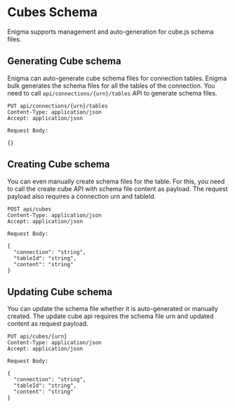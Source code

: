 # Cubes Schema

Enigma supports management and auto-generation for cube.js schema files.

## Generating Cube schema

Enigma can auto-generate cube schema files for connection tables. Enigma bulk generates the schema files for all the tables of the connection. You need to call `api/connections/{urn}/tables` API to generate schema files.

```
PUT api/connections/{urn}/tables
Content-Type: application/json
Accept: application/json

Request Body:

{}
```

## Creating Cube schema

You can even manually create schema files for the table. For this, you need to call the create cube API with schema file content as payload. The request payload also requires a connection urn and tableId.

```
POST api/cubes
Content-Type: application/json
Accept: application/json

Request Body:

{
  "connection": "string",
  "tableId": "string",
  "content": "string"
}
```

## Updating Cube schema

You can update the schema file whether it is auto-generated or manually created. The update cube api requires the schema file urn and updated content as request payload.

```
PUT api/cubes/{urn}
Content-Type: application/json
Accept: application/json

Request Body:

{
  "connection": "string",
  "tableId": "string",
  "content": "string"
}
```
